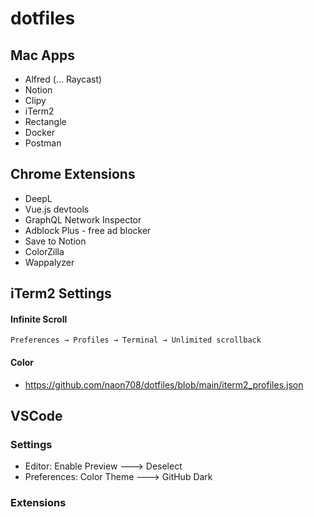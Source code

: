 # dotfiles


## Mac Apps
- Alfred (... Raycast)
- Notion
- Clipy
- iTerm2
- Rectangle
- Docker
- Postman

## Chrome Extensions
- DeepL
- Vue.js devtools
- GraphQL Network Inspector
- Adblock Plus - free ad blocker
- Save to Notion
- ColorZilla
- Wappalyzer


## iTerm2 Settings

#### Infinite Scroll
```
Preferences → Profiles → Terminal → Unlimited scrollback
```

#### Color
- https://github.com/naon708/dotfiles/blob/main/iterm2_profiles.json

## VSCode
### Settings
- Editor: Enable Preview ---> Deselect
- Preferences: Color Theme ---> GitHub Dark

### Extensions
